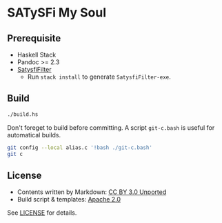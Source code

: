 # SATySFi My Soul

## Prerequisite

* Haskell Stack
* Pandoc >= 2.3
* [SatysfiFilter](https://github.com/nekketsuuu/SatysfiFilter)
  * Run `stack install` to generate `SatysfiFilter-exe`.

## Build

```sh
./build.hs
```

Don't foreget to build before committing. A script `git-c.bash` is useful for automatical builds.

```sh
git config --local alias.c '!bash ./git-c.bash'
git c
```

## License

* Contents written by Markdown: [CC BY 3.0 Unported](https://creativecommons.org/licenses/by/3.0/)
* Build script & templates: [Apache 2.0](https://www.apache.org/licenses/LICENSE-2.0)

See [LICENSE](https://github.com/nekketsuuu/how-to-satysfi/blob/master/LICENSE) for details.
